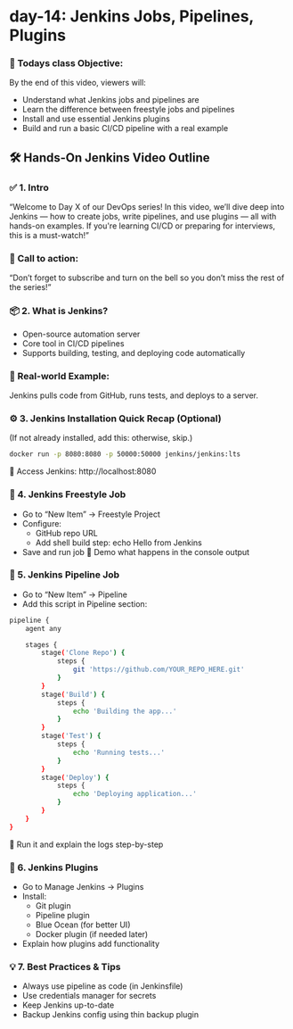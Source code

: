# day-14: Jenkins Jobs, Pipelines, Plugins

### 🧠 Todays class Objective:
By the end of this video, viewers will:
 - Understand what Jenkins jobs and pipelines are
 - Learn the difference between freestyle jobs and pipelines
 - Install and use essential Jenkins plugins
 - Build and run a basic CI/CD pipeline with a real example

## 🛠️ Hands-On Jenkins Video Outline

### ✅ 1. Intro 
“Welcome to Day X of our DevOps series! In this video, we’ll dive deep into Jenkins — how to create jobs, write pipelines, and use plugins — all with hands-on examples. If you're learning CI/CD or preparing for interviews, this is a must-watch!”

### 📢 Call to action:
“Don’t forget to subscribe and turn on the bell so you don’t miss the rest of the series!”

### 📦 2. What is Jenkins? 
 - Open-source automation server
 - Core tool in CI/CD pipelines
 - Supports building, testing, and deploying code automatically

### 🎯 Real-world Example:
Jenkins pulls code from GitHub, runs tests, and deploys to a server.

### ⚙️ 3. Jenkins Installation Quick Recap (Optional) 
(If not already installed, add this: otherwise, skip.)

```sh
docker run -p 8080:8080 -p 50000:50000 jenkins/jenkins:lts
```
🔐 Access Jenkins: http://localhost:8080


### 🧱 4. Jenkins Freestyle Job 
 - Go to “New Item” → Freestyle Project
 - Configure:
   - GitHub repo URL
   - Add shell build step: echo Hello from Jenkins
 - Save and run job
🎥 Demo what happens in the console output

### 🧪 5. Jenkins Pipeline Job 
 - Go to “New Item” → Pipeline
 - Add this script in Pipeline section:
```sh
pipeline {
    agent any

    stages {
        stage('Clone Repo') {
            steps {
                git 'https://github.com/YOUR_REPO_HERE.git'
            }
        }
        stage('Build') {
            steps {
                echo 'Building the app...'
            }
        }
        stage('Test') {
            steps {
                echo 'Running tests...'
            }
        }
        stage('Deploy') {
            steps {
                echo 'Deploying application...'
            }
        }
    }
}
```
🎥 Run it and explain the logs step-by-step

### 🔌 6. Jenkins Plugins 
 - Go to Manage Jenkins → Plugins
 - Install:
   - Git plugin
   - Pipeline plugin
   - Blue Ocean (for better UI)
   - Docker plugin (if needed later)
 - Explain how plugins add functionality


### 💡 7. Best Practices & Tips 
 - Always use pipeline as code (in Jenkinsfile)
 - Use credentials manager for secrets
 - Keep Jenkins up-to-date
 - Backup Jenkins config using thin backup plugin
